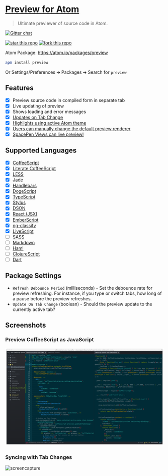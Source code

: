 # [Preview for Atom](https://github.com/Glavin001/atom-preview)

> Ultimate previewer of source code in Atom.

[![Gitter chat](https://badges.gitter.im/Glavin001/atom-preview.png)](https://gitter.im/Glavin001/atom-preview)

[![star this repo](http://githubbadges.com/star.svg?user=Glavin001&repo=atom-preview&background=007ec6&style=flat)](http://github.com/Glavin001/atom-preview)
[![fork this repo](http://githubbadges.com/fork.svg?user=Glavin001&repo=atom-preview&background=007ec6&style=flat)](http://github.com/Glavin001/atom-preview/fork)

Atom Package: https://atom.io/packages/preview

```bash
apm install preview
```

Or Settings/Preferences ➔ Packages ➔ Search for `preview`

## Features

- [x] Preview source code in compiled form in separate tab
- [x] Live updating of preview
- [x] Shows loading and error messages
- [x] [Updates on Tab Change](https://github.com/Glavin001/atom-coffeescript-preview/issues/3)
- [x] [Highlights using active Atom theme](https://github.com/Glavin001/atom-coffeescript-preview/issues/5)
- [x] [Users can manually change the default preview renderer](https://github.com/Glavin001/atom-preview/issues/22)
- [x] [SpacePen Views can live preview!](https://github.com/Glavin001/atom-preview/issues/47)

## Supported Languages

- [x] [CoffeeScript](https://github.com/Glavin001/atom-preview/issues/1)
- [x] [Literate CoffeeScript](https://github.com/Glavin001/atom-preview/pull/18)
- [x] [LESS](https://github.com/Glavin001/atom-preview/issues/2)
- [x] [Jade](https://github.com/Glavin001/atom-preview/issues/8)
- [x] [Handlebars](https://github.com/Glavin001/atom-preview/issues/35)
- [x] [DogeScript](https://github.com/Glavin001/atom-preview/issues/12)
- [x] [TypeScript](https://github.com/Glavin001/atom-preview/issues/5)
- [x] [Stylus](https://github.com/Glavin001/atom-preview/issues/21)
- [x] [DSON](https://github.com/Glavin001/atom-preview/issues/13)
- [x] [React (JSX)](https://github.com/Glavin001/atom-preview/issues/41)
- [x] [EmberScript](https://github.com/Glavin001/atom-preview/issues/39)
- [x] [ng-classify](https://github.com/Glavin001/atom-preview/issues/60)
- [x] [LiveScript](https://github.com/Glavin001/atom-preview/issues/89)
- [ ] [SASS](https://github.com/Glavin001/atom-preview/issues/3)
- [ ] [Markdown](https://github.com/Glavin001/atom-preview/issues/7)
- [ ] [Haml](https://github.com/Glavin001/atom-preview/issues/9)
- [ ] [ClojureScript](https://github.com/Glavin001/atom-preview/issues/15)
- [ ] [Dart](https://github.com/Glavin001/atom-preview/issues/14)

## Package Settings

- `Refresh Debounce Period` (milliseconds) -
Set the debounce rate for preview refreshing.
For instance, if you type or switch tabs,
how long of a pause before the preview refreshes.
- `Update On Tab Change` (boolean) -
Should the preview update to the currently active tab?

## Screenshots

### Preview CoffeeScript as JavaScript

![screenshot](https://raw.githubusercontent.com/Glavin001/atom-coffeescript-preview/master/screenshot.png)

### Syncing with Tab Changes

![screencapture](https://cloud.githubusercontent.com/assets/1885333/3576573/99212e10-0b93-11e4-8cd5-9da29e9230dd.gif)


[npm]: https://www.npmjs.org/package/generator-atom-package
[atom-doc]: https://atom.io/docs/latest/creating-a-package "Official documentation"
